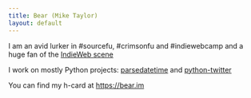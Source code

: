 ```yaml
---
title: Bear (Mike Taylor)
layout: default
---
```

I am an avid lurker in #sourcefu, #crimsonfu and #indiewebcamp and a huge fan of the [IndieWeb scene](http://indiewebcamp.com)

I work on mostly Python projects:  [parsedatetime](https://github.com/bear/parsedatetime) and [python-twitter](https://github.com/bear/python-twitter)

You can find my h-card at https://bear.im 
